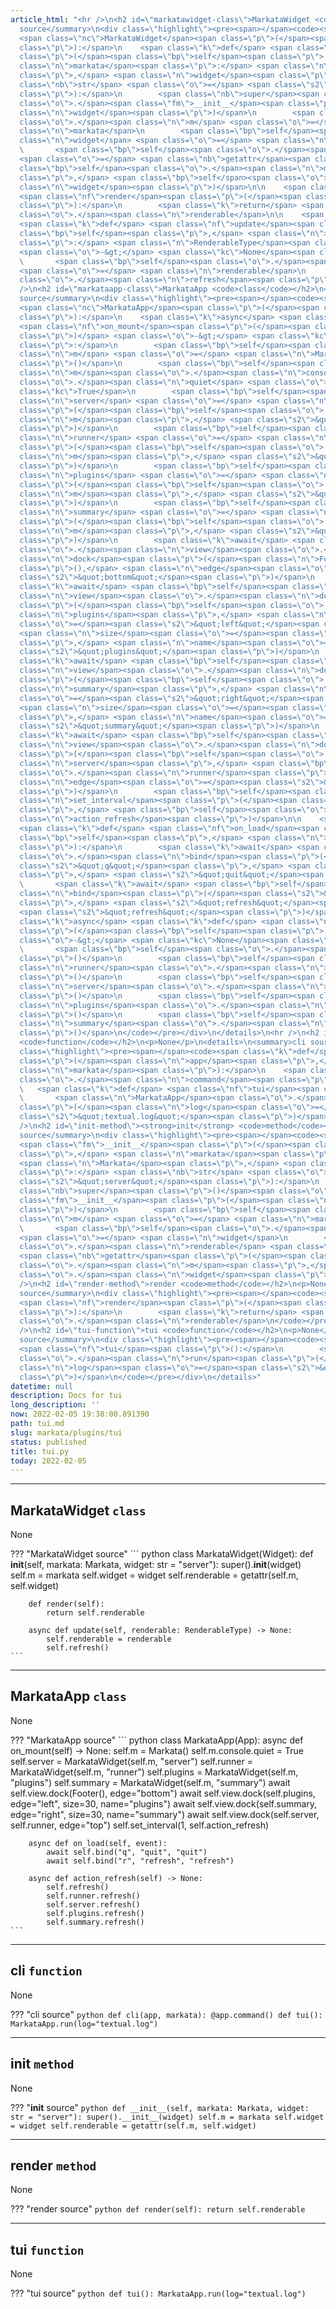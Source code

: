 ```yaml
---
article_html: "<hr />\n<h2 id=\"markatawidget-class\">MarkataWidget <code>class</code></h2>\n<p>None</p>\n<details>\n<summary>MarkataWidget
  source</summary>\n<div class=\"highlight\"><pre><span></span><code><span class=\"k\">class</span>
  <span class=\"nc\">MarkataWidget</span><span class=\"p\">(</span><span class=\"n\">Widget</span><span
  class=\"p\">):</span>\n    <span class=\"k\">def</span> <span class=\"fm\">__init__</span><span
  class=\"p\">(</span><span class=\"bp\">self</span><span class=\"p\">,</span> <span
  class=\"n\">markata</span><span class=\"p\">:</span> <span class=\"n\">Markata</span><span
  class=\"p\">,</span> <span class=\"n\">widget</span><span class=\"p\">:</span> <span
  class=\"nb\">str</span> <span class=\"o\">=</span> <span class=\"s2\">&quot;server&quot;</span><span
  class=\"p\">):</span>\n        <span class=\"nb\">super</span><span class=\"p\">()</span><span
  class=\"o\">.</span><span class=\"fm\">__init__</span><span class=\"p\">(</span><span
  class=\"n\">widget</span><span class=\"p\">)</span>\n        <span class=\"bp\">self</span><span
  class=\"o\">.</span><span class=\"n\">m</span> <span class=\"o\">=</span> <span
  class=\"n\">markata</span>\n        <span class=\"bp\">self</span><span class=\"o\">.</span><span
  class=\"n\">widget</span> <span class=\"o\">=</span> <span class=\"n\">widget</span>\n
  \       <span class=\"bp\">self</span><span class=\"o\">.</span><span class=\"n\">renderable</span>
  <span class=\"o\">=</span> <span class=\"nb\">getattr</span><span class=\"p\">(</span><span
  class=\"bp\">self</span><span class=\"o\">.</span><span class=\"n\">m</span><span
  class=\"p\">,</span> <span class=\"bp\">self</span><span class=\"o\">.</span><span
  class=\"n\">widget</span><span class=\"p\">)</span>\n\n    <span class=\"k\">def</span>
  <span class=\"nf\">render</span><span class=\"p\">(</span><span class=\"bp\">self</span><span
  class=\"p\">):</span>\n        <span class=\"k\">return</span> <span class=\"bp\">self</span><span
  class=\"o\">.</span><span class=\"n\">renderable</span>\n\n    <span class=\"k\">async</span>
  <span class=\"k\">def</span> <span class=\"nf\">update</span><span class=\"p\">(</span><span
  class=\"bp\">self</span><span class=\"p\">,</span> <span class=\"n\">renderable</span><span
  class=\"p\">:</span> <span class=\"n\">RenderableType</span><span class=\"p\">)</span>
  <span class=\"o\">-&gt;</span> <span class=\"kc\">None</span><span class=\"p\">:</span>\n
  \       <span class=\"bp\">self</span><span class=\"o\">.</span><span class=\"n\">renderable</span>
  <span class=\"o\">=</span> <span class=\"n\">renderable</span>\n        <span class=\"bp\">self</span><span
  class=\"o\">.</span><span class=\"n\">refresh</span><span class=\"p\">()</span>\n</code></pre></div>\n</details>\n<hr
  />\n<h2 id=\"markataapp-class\">MarkataApp <code>class</code></h2>\n<p>None</p>\n<details>\n<summary>MarkataApp
  source</summary>\n<div class=\"highlight\"><pre><span></span><code><span class=\"k\">class</span>
  <span class=\"nc\">MarkataApp</span><span class=\"p\">(</span><span class=\"n\">App</span><span
  class=\"p\">):</span>\n    <span class=\"k\">async</span> <span class=\"k\">def</span>
  <span class=\"nf\">on_mount</span><span class=\"p\">(</span><span class=\"bp\">self</span><span
  class=\"p\">)</span> <span class=\"o\">-&gt;</span> <span class=\"kc\">None</span><span
  class=\"p\">:</span>\n        <span class=\"bp\">self</span><span class=\"o\">.</span><span
  class=\"n\">m</span> <span class=\"o\">=</span> <span class=\"n\">Markata</span><span
  class=\"p\">()</span>\n        <span class=\"bp\">self</span><span class=\"o\">.</span><span
  class=\"n\">m</span><span class=\"o\">.</span><span class=\"n\">console</span><span
  class=\"o\">.</span><span class=\"n\">quiet</span> <span class=\"o\">=</span> <span
  class=\"kc\">True</span>\n        <span class=\"bp\">self</span><span class=\"o\">.</span><span
  class=\"n\">server</span> <span class=\"o\">=</span> <span class=\"n\">MarkataWidget</span><span
  class=\"p\">(</span><span class=\"bp\">self</span><span class=\"o\">.</span><span
  class=\"n\">m</span><span class=\"p\">,</span> <span class=\"s2\">&quot;server&quot;</span><span
  class=\"p\">)</span>\n        <span class=\"bp\">self</span><span class=\"o\">.</span><span
  class=\"n\">runner</span> <span class=\"o\">=</span> <span class=\"n\">MarkataWidget</span><span
  class=\"p\">(</span><span class=\"bp\">self</span><span class=\"o\">.</span><span
  class=\"n\">m</span><span class=\"p\">,</span> <span class=\"s2\">&quot;runner&quot;</span><span
  class=\"p\">)</span>\n        <span class=\"bp\">self</span><span class=\"o\">.</span><span
  class=\"n\">plugins</span> <span class=\"o\">=</span> <span class=\"n\">MarkataWidget</span><span
  class=\"p\">(</span><span class=\"bp\">self</span><span class=\"o\">.</span><span
  class=\"n\">m</span><span class=\"p\">,</span> <span class=\"s2\">&quot;plugins&quot;</span><span
  class=\"p\">)</span>\n        <span class=\"bp\">self</span><span class=\"o\">.</span><span
  class=\"n\">summary</span> <span class=\"o\">=</span> <span class=\"n\">MarkataWidget</span><span
  class=\"p\">(</span><span class=\"bp\">self</span><span class=\"o\">.</span><span
  class=\"n\">m</span><span class=\"p\">,</span> <span class=\"s2\">&quot;summary&quot;</span><span
  class=\"p\">)</span>\n        <span class=\"k\">await</span> <span class=\"bp\">self</span><span
  class=\"o\">.</span><span class=\"n\">view</span><span class=\"o\">.</span><span
  class=\"n\">dock</span><span class=\"p\">(</span><span class=\"n\">Footer</span><span
  class=\"p\">(),</span> <span class=\"n\">edge</span><span class=\"o\">=</span><span
  class=\"s2\">&quot;bottom&quot;</span><span class=\"p\">)</span>\n        <span
  class=\"k\">await</span> <span class=\"bp\">self</span><span class=\"o\">.</span><span
  class=\"n\">view</span><span class=\"o\">.</span><span class=\"n\">dock</span><span
  class=\"p\">(</span><span class=\"bp\">self</span><span class=\"o\">.</span><span
  class=\"n\">plugins</span><span class=\"p\">,</span> <span class=\"n\">edge</span><span
  class=\"o\">=</span><span class=\"s2\">&quot;left&quot;</span><span class=\"p\">,</span>
  <span class=\"n\">size</span><span class=\"o\">=</span><span class=\"mi\">30</span><span
  class=\"p\">,</span> <span class=\"n\">name</span><span class=\"o\">=</span><span
  class=\"s2\">&quot;plugins&quot;</span><span class=\"p\">)</span>\n        <span
  class=\"k\">await</span> <span class=\"bp\">self</span><span class=\"o\">.</span><span
  class=\"n\">view</span><span class=\"o\">.</span><span class=\"n\">dock</span><span
  class=\"p\">(</span><span class=\"bp\">self</span><span class=\"o\">.</span><span
  class=\"n\">summary</span><span class=\"p\">,</span> <span class=\"n\">edge</span><span
  class=\"o\">=</span><span class=\"s2\">&quot;right&quot;</span><span class=\"p\">,</span>
  <span class=\"n\">size</span><span class=\"o\">=</span><span class=\"mi\">30</span><span
  class=\"p\">,</span> <span class=\"n\">name</span><span class=\"o\">=</span><span
  class=\"s2\">&quot;summary&quot;</span><span class=\"p\">)</span>\n        <span
  class=\"k\">await</span> <span class=\"bp\">self</span><span class=\"o\">.</span><span
  class=\"n\">view</span><span class=\"o\">.</span><span class=\"n\">dock</span><span
  class=\"p\">(</span><span class=\"bp\">self</span><span class=\"o\">.</span><span
  class=\"n\">server</span><span class=\"p\">,</span> <span class=\"bp\">self</span><span
  class=\"o\">.</span><span class=\"n\">runner</span><span class=\"p\">,</span> <span
  class=\"n\">edge</span><span class=\"o\">=</span><span class=\"s2\">&quot;top&quot;</span><span
  class=\"p\">)</span>\n        <span class=\"bp\">self</span><span class=\"o\">.</span><span
  class=\"n\">set_interval</span><span class=\"p\">(</span><span class=\"mi\">1</span><span
  class=\"p\">,</span> <span class=\"bp\">self</span><span class=\"o\">.</span><span
  class=\"n\">action_refresh</span><span class=\"p\">)</span>\n\n    <span class=\"k\">async</span>
  <span class=\"k\">def</span> <span class=\"nf\">on_load</span><span class=\"p\">(</span><span
  class=\"bp\">self</span><span class=\"p\">,</span> <span class=\"n\">event</span><span
  class=\"p\">):</span>\n        <span class=\"k\">await</span> <span class=\"bp\">self</span><span
  class=\"o\">.</span><span class=\"n\">bind</span><span class=\"p\">(</span><span
  class=\"s2\">&quot;q&quot;</span><span class=\"p\">,</span> <span class=\"s2\">&quot;quit&quot;</span><span
  class=\"p\">,</span> <span class=\"s2\">&quot;quit&quot;</span><span class=\"p\">)</span>\n
  \       <span class=\"k\">await</span> <span class=\"bp\">self</span><span class=\"o\">.</span><span
  class=\"n\">bind</span><span class=\"p\">(</span><span class=\"s2\">&quot;r&quot;</span><span
  class=\"p\">,</span> <span class=\"s2\">&quot;refresh&quot;</span><span class=\"p\">,</span>
  <span class=\"s2\">&quot;refresh&quot;</span><span class=\"p\">)</span>\n\n    <span
  class=\"k\">async</span> <span class=\"k\">def</span> <span class=\"nf\">action_refresh</span><span
  class=\"p\">(</span><span class=\"bp\">self</span><span class=\"p\">)</span> <span
  class=\"o\">-&gt;</span> <span class=\"kc\">None</span><span class=\"p\">:</span>\n
  \       <span class=\"bp\">self</span><span class=\"o\">.</span><span class=\"n\">refresh</span><span
  class=\"p\">()</span>\n        <span class=\"bp\">self</span><span class=\"o\">.</span><span
  class=\"n\">runner</span><span class=\"o\">.</span><span class=\"n\">refresh</span><span
  class=\"p\">()</span>\n        <span class=\"bp\">self</span><span class=\"o\">.</span><span
  class=\"n\">server</span><span class=\"o\">.</span><span class=\"n\">refresh</span><span
  class=\"p\">()</span>\n        <span class=\"bp\">self</span><span class=\"o\">.</span><span
  class=\"n\">plugins</span><span class=\"o\">.</span><span class=\"n\">refresh</span><span
  class=\"p\">()</span>\n        <span class=\"bp\">self</span><span class=\"o\">.</span><span
  class=\"n\">summary</span><span class=\"o\">.</span><span class=\"n\">refresh</span><span
  class=\"p\">()</span>\n</code></pre></div>\n</details>\n<hr />\n<h2 id=\"cli-function\">cli
  <code>function</code></h2>\n<p>None</p>\n<details>\n<summary>cli source</summary>\n<div
  class=\"highlight\"><pre><span></span><code><span class=\"k\">def</span> <span class=\"nf\">cli</span><span
  class=\"p\">(</span><span class=\"n\">app</span><span class=\"p\">,</span> <span
  class=\"n\">markata</span><span class=\"p\">):</span>\n    <span class=\"nd\">@app</span><span
  class=\"o\">.</span><span class=\"n\">command</span><span class=\"p\">()</span>\n
  \   <span class=\"k\">def</span> <span class=\"nf\">tui</span><span class=\"p\">():</span>\n
  \       <span class=\"n\">MarkataApp</span><span class=\"o\">.</span><span class=\"n\">run</span><span
  class=\"p\">(</span><span class=\"n\">log</span><span class=\"o\">=</span><span
  class=\"s2\">&quot;textual.log&quot;</span><span class=\"p\">)</span>\n</code></pre></div>\n</details>\n<hr
  />\n<h2 id=\"init-method\"><strong>init</strong> <code>method</code></h2>\n<p>None</p>\n<details>\n<summary><strong>init</strong>
  source</summary>\n<div class=\"highlight\"><pre><span></span><code><span class=\"k\">def</span>
  <span class=\"fm\">__init__</span><span class=\"p\">(</span><span class=\"bp\">self</span><span
  class=\"p\">,</span> <span class=\"n\">markata</span><span class=\"p\">:</span>
  <span class=\"n\">Markata</span><span class=\"p\">,</span> <span class=\"n\">widget</span><span
  class=\"p\">:</span> <span class=\"nb\">str</span> <span class=\"o\">=</span> <span
  class=\"s2\">&quot;server&quot;</span><span class=\"p\">):</span>\n        <span
  class=\"nb\">super</span><span class=\"p\">()</span><span class=\"o\">.</span><span
  class=\"fm\">__init__</span><span class=\"p\">(</span><span class=\"n\">widget</span><span
  class=\"p\">)</span>\n        <span class=\"bp\">self</span><span class=\"o\">.</span><span
  class=\"n\">m</span> <span class=\"o\">=</span> <span class=\"n\">markata</span>\n
  \       <span class=\"bp\">self</span><span class=\"o\">.</span><span class=\"n\">widget</span>
  <span class=\"o\">=</span> <span class=\"n\">widget</span>\n        <span class=\"bp\">self</span><span
  class=\"o\">.</span><span class=\"n\">renderable</span> <span class=\"o\">=</span>
  <span class=\"nb\">getattr</span><span class=\"p\">(</span><span class=\"bp\">self</span><span
  class=\"o\">.</span><span class=\"n\">m</span><span class=\"p\">,</span> <span class=\"bp\">self</span><span
  class=\"o\">.</span><span class=\"n\">widget</span><span class=\"p\">)</span>\n</code></pre></div>\n</details>\n<hr
  />\n<h2 id=\"render-method\">render <code>method</code></h2>\n<p>None</p>\n<details>\n<summary>render
  source</summary>\n<div class=\"highlight\"><pre><span></span><code><span class=\"k\">def</span>
  <span class=\"nf\">render</span><span class=\"p\">(</span><span class=\"bp\">self</span><span
  class=\"p\">):</span>\n        <span class=\"k\">return</span> <span class=\"bp\">self</span><span
  class=\"o\">.</span><span class=\"n\">renderable</span>\n</code></pre></div>\n</details>\n<hr
  />\n<h2 id=\"tui-function\">tui <code>function</code></h2>\n<p>None</p>\n<details>\n<summary>tui
  source</summary>\n<div class=\"highlight\"><pre><span></span><code><span class=\"k\">def</span>
  <span class=\"nf\">tui</span><span class=\"p\">():</span>\n        <span class=\"n\">MarkataApp</span><span
  class=\"o\">.</span><span class=\"n\">run</span><span class=\"p\">(</span><span
  class=\"n\">log</span><span class=\"o\">=</span><span class=\"s2\">&quot;textual.log&quot;</span><span
  class=\"p\">)</span>\n</code></pre></div>\n</details>"
datetime: null
description: Docs for tui
long_description: ''
now: 2022-02-05 19:38:00.891390
path: tui.md
slug: markata/plugins/tui
status: published
title: tui.py
today: 2022-02-05
---
```


---

## MarkataWidget `class`

None

??? "MarkataWidget source"
    ``` python
    class MarkataWidget(Widget):
        def __init__(self, markata: Markata, widget: str = "server"):
            super().__init__(widget)
            self.m = markata
            self.widget = widget
            self.renderable = getattr(self.m, self.widget)

        def render(self):
            return self.renderable

        async def update(self, renderable: RenderableType) -> None:
            self.renderable = renderable
            self.refresh()
    ```


---

## MarkataApp `class`

None

??? "MarkataApp source"
    ``` python
    class MarkataApp(App):
        async def on_mount(self) -> None:
            self.m = Markata()
            self.m.console.quiet = True
            self.server = MarkataWidget(self.m, "server")
            self.runner = MarkataWidget(self.m, "runner")
            self.plugins = MarkataWidget(self.m, "plugins")
            self.summary = MarkataWidget(self.m, "summary")
            await self.view.dock(Footer(), edge="bottom")
            await self.view.dock(self.plugins, edge="left", size=30, name="plugins")
            await self.view.dock(self.summary, edge="right", size=30, name="summary")
            await self.view.dock(self.server, self.runner, edge="top")
            self.set_interval(1, self.action_refresh)

        async def on_load(self, event):
            await self.bind("q", "quit", "quit")
            await self.bind("r", "refresh", "refresh")

        async def action_refresh(self) -> None:
            self.refresh()
            self.runner.refresh()
            self.server.refresh()
            self.plugins.refresh()
            self.summary.refresh()
    ```


---

## cli `function`

None

??? "cli source"
    ``` python
    def cli(app, markata):
        @app.command()
        def tui():
            MarkataApp.run(log="textual.log")
    ```


---

## __init__ `method`

None

??? "__init__ source"
    ``` python
    def __init__(self, markata: Markata, widget: str = "server"):
            super().__init__(widget)
            self.m = markata
            self.widget = widget
            self.renderable = getattr(self.m, self.widget)
    ```


---

## render `method`

None

??? "render source"
    ``` python
    def render(self):
            return self.renderable
    ```


---

## tui `function`

None

??? "tui source"
    ``` python
    def tui():
            MarkataApp.run(log="textual.log")
    ```
